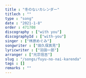 ```yaml
---
title : "冬のないカレンダー"
titlech : ""
type : "song"
date : "2021-1-8"
order : 471708
discography : ["with you"]
discographyId : ["with-you"]
singer : ["林原めぐみ"]
songwriter : ["田久保真見"]
lyricwriter : ["羽田一郎"]
arranger : ["光宗信吉"]
slug : "/songs/fuyu-no-nai-karenda"
tags : []
remarks : ""
---
```



